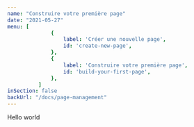 ```yaml
---
name: "Construire votre première page"
date: "2021-05-27"
menu: [
              {
                  label: 'Créer une nouvelle page',
                  id: 'create-new-page',
              },
              {
                  label: 'Construire votre première page',
                  id: 'build-your-first-page',
              },
          ]
inSection: false
backUrl: "/docs/page-management"
---
```

Hello world
